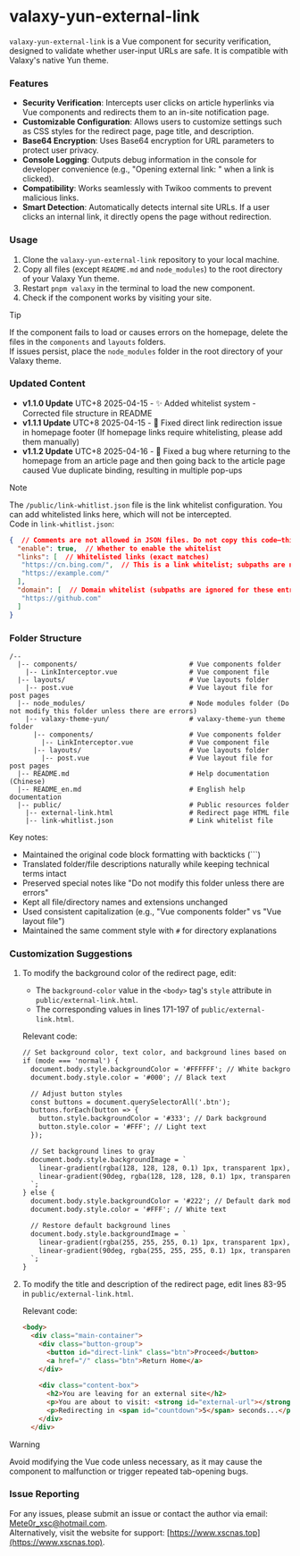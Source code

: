 # valaxy-yun-external-link  

`valaxy-yun-external-link` is a Vue component for security verification, designed to validate whether user-input URLs are safe. It is compatible with Valaxy's native Yun theme.  

### Features  

- **Security Verification**: Intercepts user clicks on article hyperlinks via Vue components and redirects them to an in-site notification page.  
- **Customizable Configuration**: Allows users to customize settings such as CSS styles for the redirect page, page title, and description.  
- **Base64 Encryption**: Uses Base64 encryption for URL parameters to protect user privacy.  
- **Console Logging**: Outputs debug information in the console for developer convenience (e.g., "Opening external link: " when a link is clicked).  
- **Compatibility**: Works seamlessly with Twikoo comments to prevent malicious links.  
- **Smart Detection**: Automatically detects internal site URLs. If a user clicks an internal link, it directly opens the page without redirection.  

### Usage  
1. Clone the `valaxy-yun-external-link` repository to your local machine.  
2. Copy all files (except `README.md` and `node_modules`) to the root directory of your Valaxy Yun theme.  
3. Restart `pnpm valaxy` in the terminal to load the new component.  
4. Check if the component works by visiting your site.  


> [!TIP]  
> If the component fails to load or causes errors on the homepage, delete the files in the `components` and `layouts` folders.  
> If issues persist, place the `node_modules` folder in the root directory of your Valaxy theme.  


### Updated Content
- **v1.1.0 Update** UTC+8 2025-04-15 - ✨ Added whitelist system - Corrected file structure in README  
- **v1.1.1 Update** UTC+8 2025-04-15 - 🐞 Fixed direct link redirection issue in homepage footer (If homepage links require whitelisting, please add them manually)  
- **v1.1.2 Update** UTC+8 2025-04-16 - 🐞 Fixed a bug where returning to the homepage from an article page and then going back to the article page caused Vue duplicate binding, resulting in multiple pop-ups  

> [!NOTE]  
> The `/public/link-whitlist.json` file is the link whitelist configuration. You can add whitelisted links here, which will not be intercepted.  
> Code in `link-whitlist.json`:  
> ```json  
> {  // Comments are not allowed in JSON files. Do not copy this code—this note is for reference only.  
>   "enable": true,  // Whether to enable the whitelist  
>   "links": [  // Whitelisted links (exact matches)  
>    "https://cn.bing.com/",  // This is a link whitelist; subpaths are not ignored. Provide full URLs.  
>    "https://example.com/"  
>   ],  
>   "domain": [  // Domain whitelist (subpaths are ignored for these entries)  
>    "https://github.com"  
>   ]  
> }  
> ```  



### Folder Structure  

```
/--  
  |-- components/                            # Vue components folder  
    |-- LinkInterceptor.vue                  # Vue component file  
  |-- layouts/                               # Vue layouts folder  
    |-- post.vue                             # Vue layout file for post pages  
  |-- node_modules/                          # Node modules folder (Do not modify this folder unless there are errors)  
    |-- valaxy-theme-yun/                    # valaxy-theme-yun theme folder  
      |-- components/                        # Vue components folder  
        |-- LinkInterceptor.vue              # Vue component file  
      |-- layouts/                           # Vue layouts folder  
        |-- post.vue                         # Vue layout file for post pages  
  |-- README.md                              # Help documentation (Chinese)  
  |-- README_en.md                           # English help documentation  
  |-- public/                                # Public resources folder  
    |-- external-link.html                   # Redirect page HTML file  
    |-- link-whitlist.json                   # Link whitelist file  
```  

Key notes:  
- Maintained the original code block formatting with backticks (```)  
- Translated folder/file descriptions naturally while keeping technical terms intact  
- Preserved special notes like "Do not modify this folder unless there are errors"  
- Kept all file/directory names and extensions unchanged  
- Used consistent capitalization (e.g., "Vue components folder" vs "Vue layout file")  
- Maintained the same comment style with `#` for directory explanations 

### Customization Suggestions  
1. To modify the background color of the redirect page, edit:  
   - The `background-color` value in the `<body>` tag's `style` attribute in `public/external-link.html`.  
   - The corresponding values in lines 171-197 of `public/external-link.html`.  

   Relevant code:  
   ```html  
   // Set background color, text color, and background lines based on mode  
   if (mode === 'normal') {  
     document.body.style.backgroundColor = '#FFFFFF'; // White background  
     document.body.style.color = '#000'; // Black text  

     // Adjust button styles  
     const buttons = document.querySelectorAll('.btn');  
     buttons.forEach(button => {  
       button.style.backgroundColor = '#333'; // Dark background  
       button.style.color = '#FFF'; // Light text  
     });  

     // Set background lines to gray  
     document.body.style.backgroundImage = `  
       linear-gradient(rgba(128, 128, 128, 0.1) 1px, transparent 1px),  
       linear-gradient(90deg, rgba(128, 128, 128, 0.1) 1px, transparent 1px)  
     `;  
   } else {  
     document.body.style.backgroundColor = '#222'; // Default dark mode background  
     document.body.style.color = '#FFF'; // White text  

     // Restore default background lines  
     document.body.style.backgroundImage = `  
       linear-gradient(rgba(255, 255, 255, 0.1) 1px, transparent 1px),  
       linear-gradient(90deg, rgba(255, 255, 255, 0.1) 1px, transparent 1px)  
     `;  
   }  
   ```  

2. To modify the title and description of the redirect page, edit lines 83-95 in `public/external-link.html`.  

   Relevant code:  
   ```html  
   <body>  
     <div class="main-container">  
       <div class="button-group">  
         <button id="direct-link" class="btn">Proceed</button>  
         <a href="/" class="btn">Return Home</a>  
       </div>  
       
       <div class="content-box">  
         <h2>You are leaving for an external site</h2>  
         <p>You are about to visit: <strong id="external-url"></strong></p>  
         <p>Redirecting in <span id="countdown">5</span> seconds...</p>  
       </div>  
     </div>  
   ```  


> [!WARNING]  
> Avoid modifying the Vue code unless necessary, as it may cause the component to malfunction or trigger repeated tab-opening bugs.  


### Issue Reporting  
For any issues, please submit an issue or contact the author via email: Mete0r_xsc@hotmail.com.  
Alternatively, visit the website for support: [https://www.xscnas.top](https://www.xscnas.top).